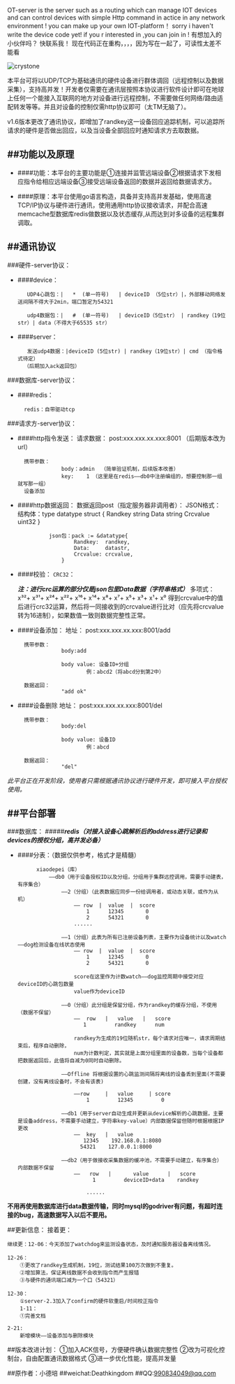 
 OT-server is the server such as a routing which can manage IOT devices and can control devices with simple Http command in actice in any network environment ! you can make up your own IOT-platform！ sorry i haven't write the device code yet! if you r interested in ,you can join in ! 
 有想加入的小伙伴吗？
 快联系我！
 现在代码正在重构，，，，因为写在一起了，可读性太差不能看
 
 
 
 
![crystone](http://www.crystonetech.com/wp-content/uploads/2016/12/logop.png)
                                     

本平台可将以UDP/TCP为基础通讯的硬件设备进行群体调回（远程控制以及数据采集），支持高并发！开发者仅需要在通讯层按照本协议进行软件设计即可在地球上任何一个能接入互联网的地方对设备进行远程控制，不需要做任何网络/路由适配转发等等。并且对设备的控制仅需http协议即可（太TM无脑了）。



v1.6版本更改了通讯协议，即增加了randkey这一设备回应追踪机制，可以追踪所请求的硬件是否做出回应，以及当设备全部回应时通知请求方去取数据。


##功能以及原理
-------



- ####功能：本平台的主要功能是①连接并监管远端设备②根据请求下发相应指令给相应远端设备③接受远端设备返回的数据并返回给数据请求方。

- ####原理：本平台使用go语言构造，具备并支持高并发基础，使用高速TCP/IP协议与硬件进行通讯，使用通用http协议接收请求，并配合高速memcache型数据库redis做数据以及状态缓存,从而达到对多设备的远程集群调取。




##通讯协议
------
###硬件-server协议：
- ####device：

         UDP4心跳包：|   *  (单一符号)   | deviceID （5位str）|，外部移动网络发送间隔不得大于2min，端口暂定为54321
         
         udp4数据包：|   #  (单一符号)   | deviceID（5位str） | randkey（19位str）| data（不得大于65535 str）

- ####server：

         发送udp4数据：|deviceID (5位str) | randkey（19位str）| cmd （指令格式待定）
    	（后期加入ack返回包）







###数据库-server协议：
- ####redis：

		redis：自带驱动tcp

###请求方-server协议：


- ####http指令发送：
		请求数据：
                    post:xxx.xxx.xx.xxx:8001 （后期版本改为url）
                          
		携带参数：
                    body：admin  （简单验证机制，后续版本改善）	
				    key:    1 （这里是在redis——db0中注册编组的，想要控制那一组就写那一组）
		设备添加




- ####http数据返回：
		数据返回post（指定服务器非调用者）：
			JSON格式：
				结构体：type datatype struct {
						Randkey  string
						Data     string
						Crcvalue uint32
					}
					
				json包：pack := &datatype{
						Randkey:  randkey,
						Data:     datastr,
						Crcvalue: crcvalue,
					}
				
				

- ####校验：
	`CRC32`：

	***注：进行crc运算的部分仅是json包里Data数据（字符串格式）***
			多项式：x³²+ x³¹+ x²⁴+ x²²+ x¹⁶+ x¹⁴+ x⁸+ x⁷+ x⁵+ x³+ x¹+ x⁰
			得到crcvalue中的值后进行crc32运算，然后将一同接收到的crcvalue进行比对（应先将crcvalue转为16进制），如果数值一致则数据完整性正常。




- ####设备添加：
        地址：
                    post:xxx.xxx.xx.xxx:8001/add

        携带参数：
                    body:add
                    
                    body value: 设备ID+分组
                            例：abcd2（将abcd分到第2中）
                            
        数据返回：
                    "add ok"


- ####设备删除
        地址：
                    post:xxx.xxx.xx.xxx:8001/del

        携带参数：
                    body:del
                    
                    body value: 设备ID
                            例：abcd
                            
        数据返回：
                    "del"













*此平台正在开发阶段，使用者只需根据通讯协议进行硬件开发，即可接入平台授权使用。*


##平台部署
-----
###数据库：
#####***redis（对接入设备心跳解析后的address进行记录和devices的授权分组，高并发必备）***

- ####分表：（数据仅供参考，格式才是精髓）
    
			xiaodepei（库）
				——db0（用于设备授权ID以及分组，分组用于集群远控调用，需要手动建表，有序集合）
					——2（分组）（此表数据应同步一份给调用者，或动态关联，或作为从机）
						—— row  |  value  |  score
						    1	   12345       0
						    2      54321       0
						......
					
					——1（分组）此表为所有已注册设备列表，主要作为设备统计以及watch——dog检测设备在线状态使用
						—— row  |  value  |  score
						    1	   12345       0
						    2      54321       0
                            
						score在这里作为计数watch——dog监控周期中接受对应deviceID的心跳包数量
						value作为deviceID

					——0（分组）此分组是保留分组，作为randkey的缓存分组，不使用（数据不保留）
						——  row   |   value   |   score
						   1         randkey	  num 
                                       
						randkey为生成的19位随机str，每个请求对应唯一，请求周期结束后，程序自动删除，
						num为计数判定，其实就是上面分组里面的设备数，当每个设备都把数据返回后，此值将自减为0同时自动删除。
                        
                    ——Offline 将根据设置的心跳监测间隔将离线的设备丢到里面(不需要创建，没有离线设备时，不会有该表)
                    
                        ——row     |   value     | score 
                            1         12345         0

				    ——db1（用于server自动生成并更新从device解析的心跳数据，主要是设备address，不需要手动建立，字符串key-value）内部数据保留但随时根据根据IP更改
				    	——  key   |   value
					       12345    192.168.0.1:8080
					      54321    127.0.0.1:8000

			    	——db2（用于做接收采集数据的缓冲池，不需要手动建立，有序集合）内部数据不保留
				    	——   row   |       value      |   score
				    	      1	        deviceID+data    randkey
					
				    		......
**不用再使用数据库进行data数据传输，同时mysql的godriver有问题，有超时连接的bug，高速数据写入以后不要用。**

	
##更新信息：
    接着更：

	继续更：12-06：今天添加了watchdog来监测设备状态，及时通知服务器设备离线情况。

	12-26：
		①更改了randkey生成机制，19位，测试结果100万次做到不重复。
		②增加算法，保证离线数据不会收到指令而产生报错
		③与硬件的通讯端口减为一个口（54321）

	12-30： 
		①server-2.3加入了confirm的硬件软重启/时间校正指令        
    	1-11：
		①完善文档
	
	2-21:
		新增模块——设备添加与删除模块


##版本改进计划：
    ①加入ACK信号，方便硬件确认数据完整性
    ②改为可视化控制台，自由配置通讯数据格式
    ③进一步优化性能，提高并发量
    
##原作者：小德培
##weichat:Deathkingdom
##QQ:990834049@qq.com
